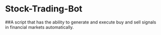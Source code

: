 # Stock-Trading-Bot
  ##A script that has the ability to generate and execute buy and sell signals in financial markets automatically.
